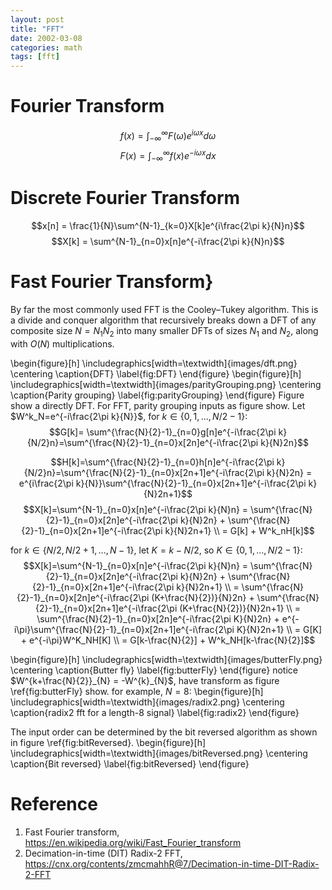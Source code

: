 ```yaml
---
layout: post
title: "FFT"
date: 2002-03-08
categories: math
tags: [fft]
---
```




# Fourier Transform
$$f(x) = \int^{\infty}_{-\infty}F(\omega)e^{i\omega x}d\omega$$ 
$$F(x) = \int^{\infty}_{-\infty}f(x)e^{-i\omega x}dx$$ 

# Discrete Fourier Transform
$$x[n] = \frac{1}{N}\sum^{N-1}_{k=0}X[k]e^{i\frac{2\pi k}{N}n}$$ 
$$X[k] = \sum^{N-1}_{n=0}x[n]e^{-i\frac{2\pi k}{N}n}$$

# Fast Fourier Transform}
By far the most commonly used FFT is the Cooley–Tukey algorithm. This is a divide and conquer algorithm that recursively breaks down a DFT of any composite size $N = N_1N_2$ into many smaller DFTs of sizes $N_1$ and $N_2$, along with $O(N)$ multiplications.

\begin{figure}[h]
\includegraphics[width=\textwidth]{images/dft.png}
\centering
\caption{DFT}
\label{fig:DFT}
\end{figure}
\begin{figure}[h]
\includegraphics[width=\textwidth]{images/parityGrouping.png}
\centering
\caption{Parity grouping}
\label{fig:parityGrouping}
\end{figure}
Figure show a directly DFT. For FFT, parity grouping inputs as figure show. Let $W^k_N=e^{-i\frac{2\pi k}{N}}$,
for $k\in\{0, 1, ..., N/2-1\}$:
$$G[k]= \sum^{\frac{N}{2}-1}_{n=0}g[n]e^{-i\frac{2\pi k}{N/2}n}=\sum^{\frac{N}{2}-1}_{n=0}x[2n]e^{-i\frac{2\pi k}{N}2n}$$

$$H[k]=\sum^{\frac{N}{2}-1}_{n=0}h[n]e^{-i\frac{2\pi k}{N/2}n}=\sum^{\frac{N}{2}-1}_{n=0}x[2n+1]e^{-i\frac{2\pi k}{N}2n} = e^{i\frac{2\pi k}{N}}\sum^{\frac{N}{2}-1}_{n=0}x[2n+1]e^{-i\frac{2\pi k}{N}2n+1}$$
$$X[k]=\sum^{N-1}_{n=0}x[n]e^{-i\frac{2\pi k}{N}n} = \sum^{\frac{N}{2}-1}_{n=0}x[2n]e^{-i\frac{2\pi k}{N}2n} + \sum^{\frac{N}{2}-1}_{n=0}x[2n+1]e^{-i\frac{2\pi k}{N}2n+1} \\
= G[k] + W^k_nH[k]$$

for $k\in\{N/2, N/2+1, ..., N-1\}$, let $K= k-N/2$, so $K\in \{0, 1, ..., N/2-1\}$:
$$X[k]=\sum^{N-1}_{n=0}x[n]e^{-i\frac{2\pi k}{N}n} = \sum^{\frac{N}{2}-1}_{n=0}x[2n]e^{-i\frac{2\pi k}{N}2n} + \sum^{\frac{N}{2}-1}_{n=0}x[2n+1]e^{-i\frac{2\pi k}{N}2n+1} \\
= \sum^{\frac{N}{2}-1}_{n=0}x[2n]e^{-i\frac{2\pi (K+\frac{N}{2})}{N}2n} + \sum^{\frac{N}{2}-1}_{n=0}x[2n+1]e^{-i\frac{2\pi (K+\frac{N}{2})}{N}2n+1} \\
    = \sum^{\frac{N}{2}-1}_{n=0}x[2n]e^{-i\frac{2\pi K}{N}2n} + e^{-i\pi}\sum^{\frac{N}{2}-1}_{n=0}x[2n+1]e^{-i\frac{2\pi K}{N}2n+1} \\
    = G[K] + e^{-i\pi}W^K_NH[K] \\
    = G[k-\frac{N}{2}] + W^k_NH[k-\frac{N}{2}]$$

\begin{figure}[h]
\includegraphics[width=\textwidth]{images/butterFly.png}
\centering
\caption{Butter fly}
\label{fig:butterFly}
\end{figure}
notice $W^{k+\frac{N}{2}}_{N} = -W^{k}_{N}$, have transform as figure \ref{fig:butterFly} show.
for example, $N=8$:
\begin{figure}[h]
\includegraphics[width=\textwidth]{images/radix2.png}
\centering
\caption{radix2 fft for a length-8 signal}
\label{fig:radix2}
\end{figure}

The input order can be determined by the bit reversed algorithm as shown in figure \ref{fig:bitReversed}.
\begin{figure}[h]
\includegraphics[width=\textwidth]{images/bitReversed.png}
\centering
\caption{Bit reversed}
\label{fig:bitReversed}
\end{figure}

# Reference
1. Fast Fourier transform, https://en.wikipedia.org/wiki/Fast_Fourier_transform
2. Decimation-in-time (DIT) Radix-2 FFT, https://cnx.org/contents/zmcmahhR@7/Decimation-in-time-DIT-Radix-2-FFT